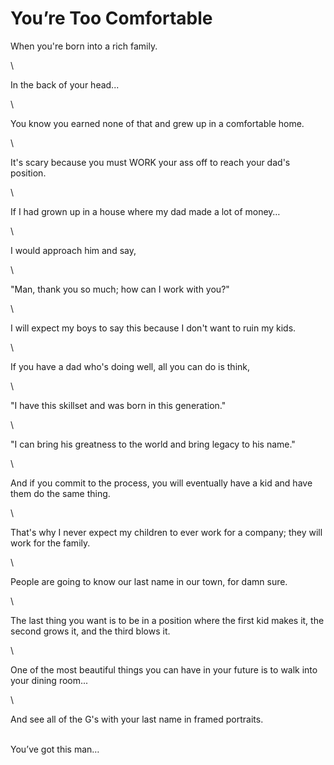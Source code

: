 # You’re Too Comfortable

When you're born into a rich family.

\


In the back of your head...

\


You know you earned none of that and grew up in a comfortable home.

\


It's scary because you must WORK your ass off to reach your dad's position.

\


If I had grown up in a house where my dad made a lot of money…

\


I would approach him and say,

\


"Man, thank you so much; how can I work with you?"

\


I will expect my boys to say this because I don't want to ruin my kids.

\


If you have a dad who's doing well, all you can do is think,

\


"I have this skillset and was born in this generation."

\


"I can bring his greatness to the world and bring legacy to his name."

\


And if you commit to the process, you will eventually have a kid and have them do the same thing.

\


That's why I never expect my children to ever work for a company; they will work for the family.

\


People are going to know our last name in our town, for damn sure.

\


The last thing you want is to be in a position where the first kid makes it, the second grows it, and the third blows it.

\


One of the most beautiful things you can have in your future is to walk into your dining room...

\


And see all of the G's with your last name in framed portraits.

\
You’ve got this man…
